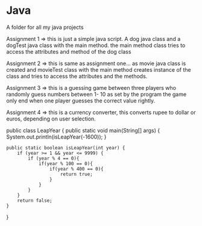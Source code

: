 # Java
A folder for all my java projects



Assignment 1 =>
this is just a simple java script. A dog java class and a dogTest java class with the main method.
the main method class tries to access the attributes and method of the dog class

Assignment 2 => 
this is same as assignment one... as movie java class is created and movieTest class with the main method creates instance of the class and tries to access the attributes and the methods.

Assignment 3 =>
this is a guessing game between three players who randomly guess numbers between 1- 10 as set by the program
the game only end when one player guesses the correct value rightly.

Assignment 4 =>
this is a currency converter, this converts rupee to dollar or euros, depending on user selection.










public class LeapYear {
    public static void main(String[] args) {
        System.out.println(isLeapYear(-1600));
    }

    public static boolean isLeapYear(int year) {
        if (year >= 1 && year <= 9999) {
            if (year % 4 == 0){
                if(year % 100 == 0){
                    if(year % 400 == 0){
                        return true;
                    }
                }
            }
        }
        return false;
    }
}
